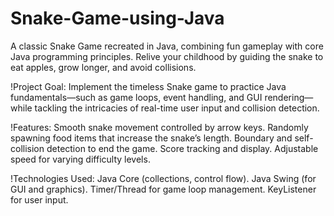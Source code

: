 # Snake-Game-using-Java
A classic Snake Game recreated in Java, combining fun gameplay with core Java programming principles. Relive your childhood by guiding the snake to eat apples, grow longer, and avoid collisions.

!Project Goal:
Implement the timeless Snake game to practice Java fundamentals—such as game loops, event handling, and GUI rendering—while tackling the intricacies of real-time user input and collision detection.

!Features:
Smooth snake movement controlled by arrow keys.
Randomly spawning food items that increase the snake’s length.
Boundary and self-collision detection to end the game.
Score tracking and display.
Adjustable speed for varying difficulty levels.

!Technologies Used:
Java Core (collections, control flow).
Java Swing (for GUI and graphics).
Timer/Thread for game loop management.
KeyListener for user input.
